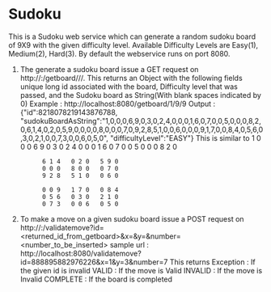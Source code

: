 # Sudoku

This is a Sudoku web service which can generate a random sudoku board of 9X9 with the given difficulty level.
 Available Difficulty Levels are Easy(1), Medium(2), Hard(3).
 By default the webservice runs on port 8080.

1. The generate a sudoku board issue a GET request on http://<server>:<port>/getboard/<Difficulty level>/<rows>/<columns>.
   This returns an Object with the following fields
                                        unique long id associated with the board,
                                        Difficulty level that was passed,
                                        and the Sudoku board as String(With blank spaces indicated by 0)
    Example : http://localhost:8080/getboard/1/9/9
    Output  : {"id":8218078219143876788,
                "sudokuBoardAsString":"1,0,0,0,6,9,0,3,0,2,4,0,0,0,1,6,0,7,0,0,5,0,0,0,8,2,0,6,1,4,0,2,0,5,9,0,0,0,0,8,0,0,0,7,0,9,2,8,5,1,0,0,6,0,0,0,9,1,7,0,0,8,4,0,5,6,0,3,0,2,1,0,0,7,3,0,0,6,0,5,0",
                "difficultyLevel":"EASY"}
             This is similar to
             1 0 0   0 6 9   0 3 0
             2 4 0   0 0 1   6 0 7
             0 0 5   0 0 0   8 2 0

             6 1 4   0 2 0   5 9 0
             0 0 0   8 0 0   0 7 0
             9 2 8   5 1 0   0 6 0

             0 0 9   1 7 0   0 8 4
             0 5 6   0 3 0   2 1 0
             0 7 3   0 0 6   0 5 0


2. To make a move on a given sudoku board issue a POST request on
   http://<server>:<port>/validatemove?id=<returned_id_from_getboard>&x=<x-coordinate>&y=<y-coordinate>&number=<number_to_be_inserted>
      sample url : http://localhost:8080/validatemove?id=888895882976226&x=1&y=3&number=7
   This returns
      Exception : If the given id is invalid
      VALID     : If the move is Valid
      INVALID   : If the move is Invalid
      COMPLETE  : If the board is completed